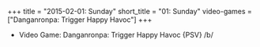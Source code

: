 +++
title = "2015-02-01: Sunday"
short_title = "01: Sunday"
video-games = ["Danganronpa: Trigger Happy Havoc"]
+++


* Video Game: Danganronpa: Trigger Happy Havoc {PSV} /b/